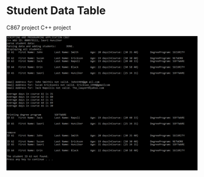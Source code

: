 # Student Data Table
C867 project C++ project

<img src="https://github.com/Kijimu7/finalproject/blob/master/C867output.PNG" width="500px"><br>
